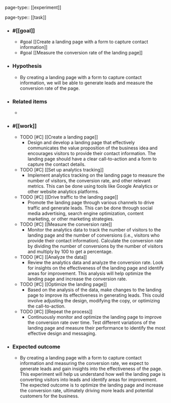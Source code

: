 page-type:: [[experiment]]

page-type:: [[task]]

  - ### #[[goal]]
    - #goal [[Create a landing page with a form to capture contact information]]
    - #goal [[Measure the conversion rate of the landing page]]
  - ### Hypothesis
    - By creating a landing page with a form to capture contact information, we will be able to generate leads and measure the conversion rate of the page.
  - ### Related items
    - 
  - ### #[[work]]
    - TODO [#C] [[Create a landing page]]
      - Design and develop a landing page that effectively communicates the value proposition of the business idea and encourages visitors to provide their contact information. The landing page should have a clear call-to-action and a form to capture the contact details.
    - TODO [#C] [[Set up analytics tracking]]
      - Implement analytics tracking on the landing page to measure the number of visitors, the conversion rate, and other relevant metrics. This can be done using tools like Google Analytics or other website analytics platforms.
    - TODO [#C] [[Drive traffic to the landing page]]
      - Promote the landing page through various channels to drive traffic and generate leads. This can be done through social media advertising, search engine optimization, content marketing, or other marketing strategies.
    - TODO [#C] [[Measure the conversion rate]]
      - Monitor the analytics data to track the number of visitors to the landing page and the number of conversions (i.e., visitors who provide their contact information). Calculate the conversion rate by dividing the number of conversions by the number of visitors and multiply by 100 to get a percentage.
    - TODO [#C] [[Analyze the data]]
      - Review the analytics data and analyze the conversion rate. Look for insights on the effectiveness of the landing page and identify areas for improvement. This analysis will help optimize the landing page and increase the conversion rate.
    - TODO [#C] [[Optimize the landing page]]
      - Based on the analysis of the data, make changes to the landing page to improve its effectiveness in generating leads. This could involve adjusting the design, modifying the copy, or optimizing the call-to-action.
    - TODO [#C] [[Repeat the process]]
      - Continuously monitor and optimize the landing page to improve the conversion rate over time. Test different variations of the landing page and measure their performance to identify the most effective design and messaging.
  - ### Expected outcome
    - By creating a landing page with a form to capture contact information and measuring the conversion rate, we expect to generate leads and gain insights into the effectiveness of the page. This experiment will help us understand how well the landing page is converting visitors into leads and identify areas for improvement. The expected outcome is to optimize the landing page and increase the conversion rate, ultimately driving more leads and potential customers for the business.












